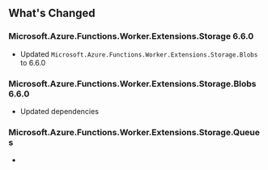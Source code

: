 ## What's Changed

<!-- Please add your release notes in the following format:
- My change description (#PR/#issue)
-->

### Microsoft.Azure.Functions.Worker.Extensions.Storage  6.6.0

- Updated `Microsoft.Azure.Functions.Worker.Extensions.Storage.Blobs` to 6.6.0


### Microsoft.Azure.Functions.Worker.Extensions.Storage.Blobs 6.6.0

- Updated dependencies


### Microsoft.Azure.Functions.Worker.Extensions.Storage.Queues  <version>

- <entry>
